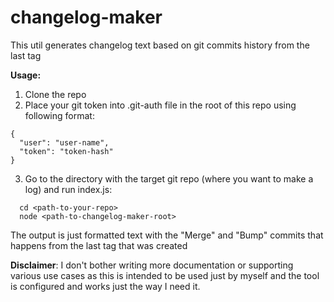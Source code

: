 # changelog-maker


This util generates changelog text based on git commits history from the last tag

**Usage:**
1. Clone the repo
2. Place your git token into .git-auth file in the root of this repo using following format:
```
{
  "user": "user-name",
  "token": "token-hash"
}
```
3. Go to the directory with the target git repo (where you want to make a log) and run index.js:
```
  cd <path-to-your-repo>
  node <path-to-changelog-maker-root>
```

The output is just formatted text with the "Merge" and "Bump" commits that happens from the last tag that was created

**Disclaimer**: I don't bother writing more documentation or supporting various use cases as this is intended to be used just by myself and the tool is configured and works just the way I need it.
